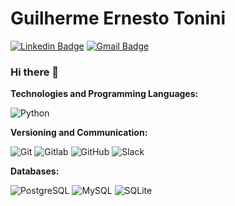 # Guilherme Ernesto Tonini

[![Linkedin Badge](https://img.shields.io/badge/-Guilherme%20Ernesto%20Tonini-blue?style=flat-square&logo=Linkedin&logoColor=white&link=https://www.linkedin.com/in/getonini)](https://www.linkedin.com/in/getonini)
[![Gmail Badge](https://img.shields.io/badge/-guilhermeetonini%40gmail.com-c14438?style=flat-square&logo=Gmail&logoColor=white&link=mailto:guilhermeetonini@gmail.com)](mailto:guilhermeetonini@gmail.com)


### Hi there 👋

**Technologies and Programming Languages:**

<img src="https://img.shields.io/badge/-Python-306998?logo=python&logoColor=white&labelColor=4B8BBE " alt="Python" />

**Versioning and Communication:**

<img src="https://img.shields.io/badge/-Git-F05032?logo=git&logoColor=white&labelColor=F05032" alt="Git" /> <img src="https://img.shields.io/badge/-Gitlab-8C929D?logo=gitlab&logoColor=white&labelColor=8C929D" alt="Gitlab" /> <img src="https://img.shields.io/badge/-GitHub-181717?logo=github&logoColor=white&labelColor=181717" alt="GitHub" /> <img src="https://img.shields.io/badge/-Slack-4A154B?logo=slack&logoColor=white&labelColor=4A154B" alt="Slack" />

**Databases:**

<img src="https://img.shields.io/badge/-PostgreSQL-336791?logo=postgresql&logoColor=white&labelColor=336791" alt="PostgreSQL" /> <img src="https://img.shields.io/badge/-MySQL-4479A1?logo=mysql&logoColor=white&labelColor=4479A1" alt="MySQL" /> <img src="https://img.shields.io/badge/-SQLite-003B57?logo=sqlite&logoColor=white&labelColor=003B57" alt="SQLite" /> 

<!--
**getonini/getonini** is a ✨ _special_ ✨ repository because its `README.md` (this file) appears on your GitHub profile.

Here are some ideas to get you started:

- 🔭 I’m currently working on ...
- 🌱 I’m currently learning ...
- 👯 I’m looking to collaborate on ...
- 🤔 I’m looking for help with ...
- 💬 Ask me about ...
- 📫 How to reach me: ...
- 😄 Pronouns: ...
- ⚡ Fun fact: ...
-->

